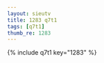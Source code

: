 ```yaml
--- 
layout: sieutv
title: 1283 q7t1
tags: [q7t1]
thumb_re: 1283
---
```

{% include q7t1 key="1283" %} 
